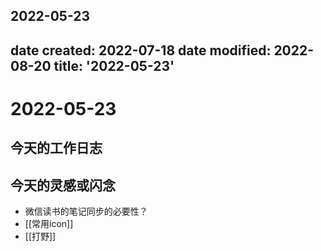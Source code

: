 2022-05-23
---
date created: 2022-07-18
date modified: 2022-08-20
title: '2022-05-23'
---

# 2022-05-23

## 今天的工作日志

## 今天的灵感或闪念

- 微信读书的笔记同步的必要性？
- [[常用icon]]
- [[打野]]
